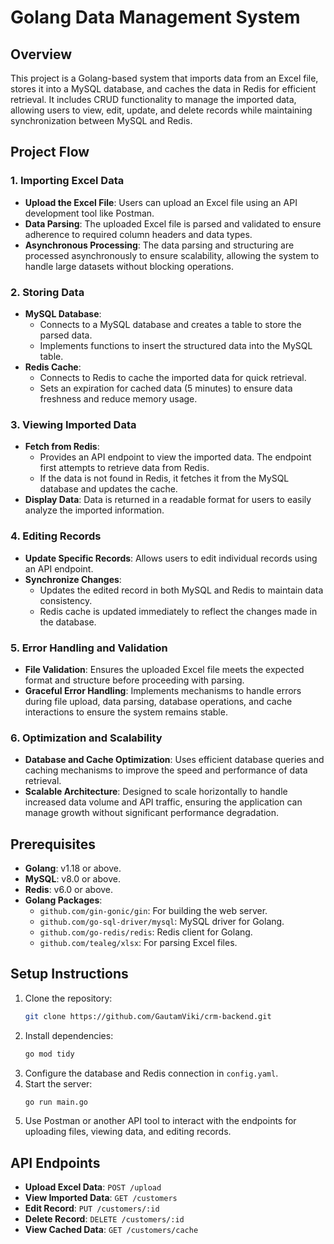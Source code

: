 # Golang Data Management System

## Overview
This project is a Golang-based system that imports data from an Excel file, stores it into a MySQL database, and caches the data in Redis for efficient retrieval. It includes CRUD functionality to manage the imported data, allowing users to view, edit, update, and delete records while maintaining synchronization between MySQL and Redis.

## Project Flow

### 1. Importing Excel Data
- **Upload the Excel File**: Users can upload an Excel file using an API development tool like Postman.
- **Data Parsing**: The uploaded Excel file is parsed and validated to ensure adherence to required column headers and data types.
- **Asynchronous Processing**: The data parsing and structuring are processed asynchronously to ensure scalability, allowing the system to handle large datasets without blocking operations.

### 2. Storing Data
- **MySQL Database**: 
  - Connects to a MySQL database and creates a table to store the parsed data.
  - Implements functions to insert the structured data into the MySQL table.
- **Redis Cache**:
  - Connects to Redis to cache the imported data for quick retrieval.
  - Sets an expiration for cached data (5 minutes) to ensure data freshness and reduce memory usage.

### 3. Viewing Imported Data
- **Fetch from Redis**: 
  - Provides an API endpoint to view the imported data. The endpoint first attempts to retrieve data from Redis.
  - If the data is not found in Redis, it fetches it from the MySQL database and updates the cache.
- **Display Data**: Data is returned in a readable format for users to easily analyze the imported information.

### 4. Editing Records
- **Update Specific Records**: Allows users to edit individual records using an API endpoint.
- **Synchronize Changes**:
  - Updates the edited record in both MySQL and Redis to maintain data consistency.
  - Redis cache is updated immediately to reflect the changes made in the database.

### 5. Error Handling and Validation
- **File Validation**: Ensures the uploaded Excel file meets the expected format and structure before proceeding with parsing.
- **Graceful Error Handling**: Implements mechanisms to handle errors during file upload, data parsing, database operations, and cache interactions to ensure the system remains stable.

### 6. Optimization and Scalability
- **Database and Cache Optimization**: Uses efficient database queries and caching mechanisms to improve the speed and performance of data retrieval.
- **Scalable Architecture**: Designed to scale horizontally to handle increased data volume and API traffic, ensuring the application can manage growth without significant performance degradation.

## Prerequisites
- **Golang**: v1.18 or above.
- **MySQL**: v8.0 or above.
- **Redis**: v6.0 or above.
- **Golang Packages**: 
  - `github.com/gin-gonic/gin`: For building the web server.
  - `github.com/go-sql-driver/mysql`: MySQL driver for Golang.
  - `github.com/go-redis/redis`: Redis client for Golang.
  - `github.com/tealeg/xlsx`: For parsing Excel files.

## Setup Instructions
1. Clone the repository:
   ```bash
   git clone https://github.com/GautamViki/crm-backend.git
   ```
2. Install dependencies:
   ```bash
   go mod tidy
   ```
3. Configure the database and Redis connection in `config.yaml`.
4. Start the server:
   ```bash
   go run main.go
   ```
5. Use Postman or another API tool to interact with the endpoints for uploading files, viewing data, and editing records.

## API Endpoints
- **Upload Excel Data**: `POST /upload`
- **View Imported Data**: `GET /customers`
- **Edit Record**: `PUT /customers/:id`
- **Delete Record**: `DELETE /customers/:id`
- **View Cached Data**: `GET /customers/cache`
